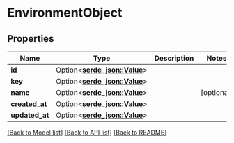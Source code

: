 # EnvironmentObject

## Properties

Name | Type | Description | Notes
------------ | ------------- | ------------- | -------------
**id** | Option<[**serde_json::Value**](.md)> |  | 
**key** | Option<[**serde_json::Value**](.md)> |  | 
**name** | Option<[**serde_json::Value**](.md)> |  | [optional]
**created_at** | Option<[**serde_json::Value**](.md)> |  | 
**updated_at** | Option<[**serde_json::Value**](.md)> |  | 

[[Back to Model list]](../README.md#documentation-for-models) [[Back to API list]](../README.md#documentation-for-api-endpoints) [[Back to README]](../README.md)


